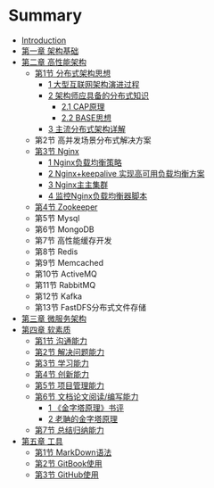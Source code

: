 # Summary

* [Introduction](README.md)
* [第一章 架构基础](./basis/README.md)
* [第二章 高性能架构](./highperformance/README.md)
    * [第1节 分布式架构思想](./highperformance/distributed/README.md)
        * [1 大型互联网架构演进过程](./highperformance/distributed/process/README.md)
        * [2 架构师应具备的分布式知识](./highperformance/distributed/knowledge/README.md)
            * [2.1 CAP原理](./highperformance/distributed/knowledge/CAP.md)
            * [2.2 BASE思想](./highperformance/distributed/knowledge/BASE.md)
        * [3 主流分布式架构详解](./highperformance/distributed/achitecture/README.md)
    * 第2节 高并发场景分布式解决方案
    * [第3节 Nginx](./highperformance/nginx/README.md)
        * [1 Nginx负载均衡策略](./highperformance/nginx/policy.md)
        * [2 Nginx+keepalive 实现高可用负载均衡方案](./highperformance/nginx/keepalive.md)
        * [3 Nginx主主集群](./highperformance/nginx/main-main.md)
        * [4 监控Nginx负载均衡器脚本](./highperformance/nginx/script.md)
    * [第4节 Zookeeper](./highperformance/zookeeper/README.md)
    * 第5节 Mysql
    * 第6节 MongoDB
    * 第7节 高性能缓存开发
    * 第8节 Redis
    * 第9节 Memcached
    * 第10节 ActiveMQ
    * 第11节 RabbitMQ
    * 第12节 Kafka
    * 第13节 FastDFS分布式文件存储
* [第三章 微服务架构](./microservices/README.md)
* [第四章 软素质](./softskills/README.md)
    * [第1节 沟通能力](./softskills/communication/README.md)
    * [第2节 解决问题能力](./softskills/solveproblem/README.md)
    * [第3节 学习能力](./softskills/learn/README.md)
    * [第4节 创新能力](./softskills/innovate/README.md)
    * [第5节 项目管理能力](./softskills/projectmanagement/README.md)
    * [第6节 文档论文阅读/编写能力](./softskills/document/README.md)
        * [1 《金字塔原理》书评](./softskills/document/PyramidPrinciple.md)
        * [2 老聃的金字塔原理](./softskills/document/FengTang.md)
    * [第7节 总结归纳能力](./softskills/summary/README.md)
* [第五章 工具](./tools/README.md)
    * [第1节 MarkDown语法](./tools/markdown/README.md)
    * [第2节 GitBook使用](./tools/gitbook/README.md)
    * [第3节 GitHub使用](./tools/github/README.md)

